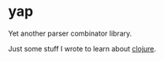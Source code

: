 # yap

Yet another parser combinator library.

Just some stuff I wrote to learn about [clojure](https://clojure.org/).

